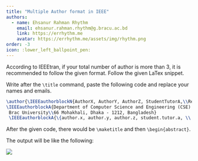 ```yaml
---
title: "Multiple Author format in IEEE"
authors:
  - name: Ehsanur Rahman Rhythm
    email: ehsanur.rahman.rhythm@g.bracu.ac.bd
    link: https://errhythm.me
    avatar: https://errhythm.me/assets/img/rhythm.png
order: -3
icon: :lower_left_ballpoint_pen:
---
```


According to IEEEtran, if your total number of author is more than 3, it is recommended to follow the given format. Follow the given LaTex snippet.

Write after the `\title` command, paste the following code and replace your names and emails. 

```latex
\author{\IEEEauthorblockN{AuthorX, AuthorY, AuthorZ, StudentTutorA,\\ResearchAssistantB and CourseInstructor}
\IEEEauthorblockA{Department of Computer Science and Engineering (CSE) \\School of Data and Sciences (SDS)\\ 
 Brac University\\66 Mohakhali, Dhaka - 1212, Bangladesh}  
 \IEEEauthorblockA{\{author.x, author.y, author.z, student.tutor.a, \\ research.assistant.b\}@g.bracu.ac.bd, courseinstructor@gmail.com}}
```

After the given code, there would be `\maketitle` and then `\begin{abstract}`. 

The output will be like the following:

![ ](https://i.vgy.me/x3Bv8S.png)

